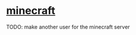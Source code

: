 # [minecraft](https://wiki.archlinux.org/index.php/Minecraft)

TODO: make another user for the minecraft server
